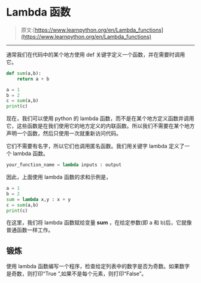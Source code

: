 # Lambda 函数

> 原文:[https://www.learnpython.org/en/Lambda_functions](https://www.learnpython.org/en/Lambda_functions)

* * *

通常我们在代码中的某个地方使用 def 关键字定义一个函数，并在需要时调用它。

```py
def sum(a,b):
    return a + b

a = 1
b = 2
c = sum(a,b)
print(c) 
```

现在，我们可以使用 python 的 lambda 函数，而不是在某个地方定义函数并调用它，这些函数是在我们使用它的地方定义的内联函数。所以我们不需要在某个地方声明一个函数，然后只使用一次就重新访问代码。

它们不需要有名字，所以它们也调用匿名函数。我们用关键字 lambda 定义了一个 lambda 函数。

```py
your_function_name = lambda inputs : output 
```

因此，上面使用 lambda 函数的求和示例是，

```py
a = 1
b = 2
sum = lambda x,y : x + y
c = sum(a,b)
print(c) 
```

在这里，我们将 lambda 函数赋给变量 **sum** ，在给定参数(即 a 和 b)后，它就像普通函数一样工作。

## 锻炼

使用 lambda 函数编写一个程序，检查给定列表中的数字是否为奇数。如果数字是奇数，则打印“True ”,如果不是每个元素，则打印“False”。